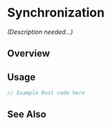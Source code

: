 # Synchronization

*(Description needed...)*

## Overview

## Usage

```rust
// Example Rust code here
```

## See Also

